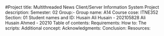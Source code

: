 #Project title: Multithreaded News Client/Server Information System
Project description: 
Semester: 02
Group:-
Group name: A14
Course cose: ITNE352
Section: 01
Student names and ID: Husain Ali Husain - 202105828
                      Ali Husain Ahmed - 20210
Table of contents:
Requirements:
How to:
The scripts:
Additional concept:
Acknowledgments:
Conclusion:
Resources: